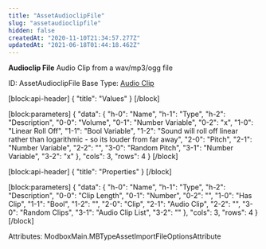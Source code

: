 ```yaml
---
title: "AssetAudioclipFile"
slug: "assetaudioclipfile"
hidden: false
createdAt: "2020-11-10T21:34:57.277Z"
updatedAt: "2021-06-18T01:44:18.462Z"
---
```

**Audioclip File**
Audio Clip from a wav/mp3/ogg file

ID: AssetAudioclipFile
Base Type: [Audio Clip](doc:assetaudioclip)

[block:api-header]
{
  "title": "Values"
}
[/block]

[block:parameters]
{
  "data": {
    "h-0": "Name",
    "h-1": "Type",
    "h-2": "Description",
    "0-0": "Volume",
    "0-1": "Number Variable",
    "0-2": "x",
    "1-0": "Linear Roll Off",
    "1-1": "Bool Variable",
    "1-2": "Sound will roll off linear rather than logarithmic - so its louder from far away",
    "2-0": "Pitch",
    "2-1": "Number Variable",
    "2-2": "",
    "3-0": "Random Pitch",
    "3-1": "Number Variable",
    "3-2": "x"
  },
  "cols": 3,
  "rows": 4
}
[/block]

[block:api-header]
{
  "title": "Properties"
}
[/block]

[block:parameters]
{
  "data": {
    "h-0": "Name",
    "h-1": "Type",
    "h-2": "Description",
    "0-0": "Clip Length",
    "0-1": "Number",
    "0-2": "",
    "1-0": "Has Clip",
    "1-1": "Bool",
    "1-2": "",
    "2-0": "Clip",
    "2-1": "Audio Clip",
    "2-2": "",
    "3-0": "Random Clips",
    "3-1": "Audio Clip List",
    "3-2": ""
  },
  "cols": 3,
  "rows": 4
}
[/block]


Attributes:
ModboxMain.MBTypeAssetImportFileOptionsAttribute